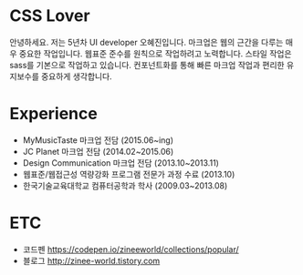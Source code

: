 # CSS Lover
안녕하세요. 저는 5년차 UI developer 오혜진입니다. 마크업은 웹의 근간을 다루는 매우 중요한 작업입니다. 웹표준 준수를 원칙으로 작업하려고 노력합니다. 스타일 작업은 sass를 기본으로 작업하고 있습니다. 컨포넌트화를 통해 빠른 마크업 작업과 편리한 유지보수를 중요하게 생각합니다.

# Experience
* MyMusicTaste 마크업 전담 (2015.06~ing)
* JC Planet 마크업 전담 (2014.02~2015.06)
* Design Communication 마크업 전담 (2013.10~2013.11)
* 웹표준/웹접근성 역량강화 프로그램 전문가 과정 수료 (2013.10)
* 한국기술교육대학교 컴퓨터공학과 학사 (2009.03~2013.08)
    
# ETC
* 코드펜 https://codepen.io/zineeworld/collections/popular/
* 블로그 http://zinee-world.tistory.com
